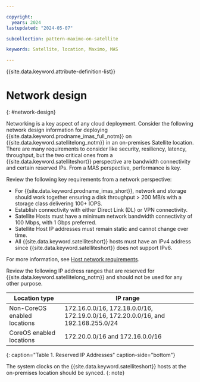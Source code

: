 ```yaml
---

copyright:
  years: 2024
lastupdated: "2024-05-07"

subcollection: pattern-maximo-on-satellite

keywords: Satellite, location, Maximo, MAS

---
```


{{site.data.keyword.attribute-definition-list}}

# Network design
{: #network-design}

Networking is a key aspect of any cloud deployment. Consider the following network design information for deploying {{site.data.keyword.prodname_imas_full_notm}} on {{site.data.keyword.satellitelong_notm}} in an on-premises Satellite location. There are many requirements to consider like security, resiliency, latency, throughput, but the two critical ones from a {{site.data.keyword.satelliteshort}} perspective are bandwidth connectivity and certain reserved IPs. From a MAS perspective, performance is key.

Review the following key requirements from a network perspective:

- For {{site.data.keyword.prodname_imas_short}}, network and storage should work together ensuring a disk throughput > 200 MB/s with a storage class delivering 100+ IOPS.
- Establish connectivity with either Direct Link (DL) or VPN connectivity.
- Satellite Hosts must have a minimum network bandwidth connectivity of 100 Mbps, with 1 Gbps preferred.
- Satellite Host IP addresses must remain static and cannot change over time.
- All {{site.data.keyword.satelliteshort}} hosts must have an IPv4 address since {{site.data.keyword.satelliteshort}} does not support IPv6.

For more information, see [Host network requirements](/docs/satellite?topic=satellite-reqs-host-network).


Review the following IP address ranges that are reserved for {{site.data.keyword.satellitelong_notm}} and should not be used for any other purpose.

| Location type | IP range |
|---|---|
| Non-CoreOS enabled locations | 172.16.0.0/16, 172.18.0.0/16, 172.19.0.0/16, 172.20.0.0/16, and 192.168.255.0/24 |
| CoreOS enabled locations | 172.20.0.0/16 and 172.16.0.0/16 |
{: caption="Table 1. Reserved IP Addresses" caption-side="bottom"}

The system clocks on the {{site.data.keyword.satelliteshort}} hosts at the on-premises location should be synced.
{: note}

